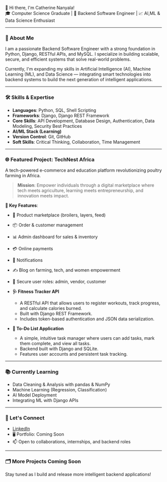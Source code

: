 👋 Hi there, I'm Catherine Nanyala!  
🎓 Computer Science Graduate | 🧠 Backend Software Engineer | 📈 AI,ML & Data Science Enthusiast  

---

### 🚀 About Me
I am a passionate Backend Software Engineer with a strong foundation in Python, Django, RESTful APIs, and MySQL. I specialize in building scalable, secure, and efficient systems that solve real-world problems.

Currently, I'm expanding my skills in Artificial Intelligence (AI), Machine Learning (ML), and Data Science — integrating smart technologies into backend systems to build the next generation of intelligent applications.

---

### 🛠️ Skills & Expertise
- **Languages**: Python, SQL, Shell Scripting  
- **Frameworks**: Django, Django REST Framework  
- **Core Skills**: API Development, Database Design, Authentication, Data Modeling, Security Best Practices  
- **AI/ML Stack (Learning)** 
- **Version Control**: Git, GitHub  
- **Soft Skills**: Critical Thinking, Collaboration, Time Management  

---

### 🌐 Featured Project: TechNest Africa
A tech-powered e-commerce and education platform revolutionizing poultry farming in Africa.

> **Mission**: Empower individuals through a digital marketplace where tech meets agriculture, learning meets entrepreneurship, and innovation meets impact.

**🔧 Key Features**:
- 🐓 Product marketplace (broilers, layers, feed)
- 📦 Order & customer management
- 📊 Admin dashboard for sales & inventory
- 💳 Online payments
- 🔔 Notifications
- ✍️ Blog on farming, tech, and women empowerment
- 🔐 Secure user roles: admin, vendor, customer


- **🩺 Fitness Tracker API**
  - A RESTful API that allows users to register workouts, track progress, and calculate calories burned.
  - Built with Django REST Framework.
  - Includes token-based authentication and JSON data serialization.

- **📝 To-Do List Application**
  - A simple, intuitive task manager where users can add tasks, mark them complete, and view all tasks.
  - Backend built with Django and SQLite.
  - Features user accounts and persistent task tracking.

---

### 📚 Currently Learning
- Data Cleaning & Analysis with pandas & NumPy  
- Machine Learning (Regression, Classification)   
- AI Model Deployment 
- Integrating ML with Django APIs  

---

### 🤝 Let's Connect
- [LinkedIn](https://linkedin.com/in/catherine-nanyala-55676b311)
- 🖥️ Portfolio: Coming Soon 
- 📫 Open to collaborations, internships, and backend roles  

---

### 🗂️ More Projects Coming Soon
Stay tuned as I build and release more intelligent backend applications!
 


